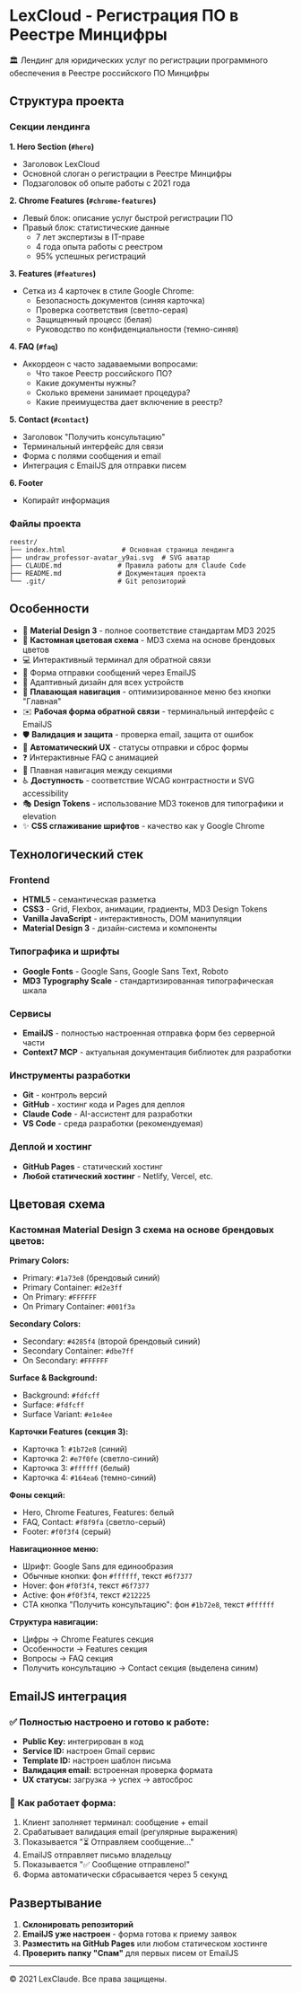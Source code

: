 # LexCloud - Регистрация ПО в Реестре Минцифры

🏛️ Лендинг для юридических услуг по регистрации программного обеспечения в Реестре российского ПО Минцифры

## Структура проекта

### Секции лендинга

**1. Hero Section (`#hero`)**
- Заголовок LexCloud
- Основной слоган о регистрации в Реестре Минцифры
- Подзаголовок об опыте работы с 2021 года

**2. Chrome Features (`#chrome-features`)**
- Левый блок: описание услуг быстрой регистрации ПО
- Правый блок: статистические данные
  - 7 лет экспертизы в IT-праве
  - 4 года опыта работы с реестром
  - 95% успешных регистраций

**3. Features (`#features`)**
- Сетка из 4 карточек в стиле Google Chrome:
  - Безопасность документов (синяя карточка)
  - Проверка соответствия (светло-серая)
  - Защищенный процесс (белая)
  - Руководство по конфиденциальности (темно-синяя)

**4. FAQ (`#faq`)**
- Аккордеон с часто задаваемыми вопросами:
  - Что такое Реестр российского ПО?
  - Какие документы нужны?
  - Сколько времени занимает процедура?
  - Какие преимущества дает включение в реестр?

**5. Contact (`#contact`)**
- Заголовок "Получить консультацию"
- Терминальный интерфейс для связи
- Форма с полями сообщения и email
- Интеграция с EmailJS для отправки писем

**6. Footer**
- Копирайт информация

### Файлы проекта

```
reestr/
├── index.html              # Основная страница лендинга
├── undraw_professor-avatar_y9ai.svg  # SVG аватар
├── CLAUDE.md              # Правила работы для Claude Code
├── README.md              # Документация проекта
└── .git/                  # Git репозиторий
```

## Особенности

- 🎨 **Material Design 3** - полное соответствие стандартам MD3 2025
- 🌈 **Кастомная цветовая схема** - MD3 схема на основе брендовых цветов
- 💻 Интерактивный терминал для обратной связи
- 📧 Форма отправки сообщений через EmailJS
- 📱 Адаптивный дизайн для всех устройств
- 🧭 **Плавающая навигация** - оптимизированное меню без кнопки "Главная"
- ✉️ **Рабочая форма обратной связи** - терминальный интерфейс с EmailJS
- 🛡️ **Валидация и защита** - проверка email, защита от ошибок
- 🔄 **Автоматический UX** - статусы отправки и сброс формы
- ❓ Интерактивные FAQ с анимацией
- 🎯 Плавная навигация между секциями
- ♿ **Доступность** - соответствие WCAG контрастности и SVG accessibility
- 🎭 **Design Tokens** - использование MD3 токенов для типографики и elevation
- ✨ **CSS сглаживание шрифтов** - качество как у Google Chrome

## Технологический стек

### Frontend
- **HTML5** - семантическая разметка
- **CSS3** - Grid, Flexbox, анимации, градиенты, MD3 Design Tokens
- **Vanilla JavaScript** - интерактивность, DOM манипуляции
- **Material Design 3** - дизайн-система и компоненты

### Типографика и шрифты
- **Google Fonts** - Google Sans, Google Sans Text, Roboto
- **MD3 Typography Scale** - стандартизированная типографическая шкала

### Сервисы
- **EmailJS** - полностью настроенная отправка форм без серверной части
- **Context7 MCP** - актуальная документация библиотек для разработки

### Инструменты разработки
- **Git** - контроль версий
- **GitHub** - хостинг кода и Pages для деплоя
- **Claude Code** - AI-ассистент для разработки
- **VS Code** - среда разработки (рекомендуемая)

### Деплой и хостинг
- **GitHub Pages** - статический хостинг
- **Любой статический хостинг** - Netlify, Vercel, etc.

## Цветовая схема

### Кастомная Material Design 3 схема на основе брендовых цветов:

**Primary Colors:**
- Primary: `#1a73e8` (брендовый синий)
- Primary Container: `#d2e3ff`
- On Primary: `#FFFFFF`
- On Primary Container: `#001f3a`

**Secondary Colors:**
- Secondary: `#4285f4` (второй брендовый синий)
- Secondary Container: `#dbe7ff`
- On Secondary: `#FFFFFF`

**Surface & Background:**
- Background: `#fdfcff`
- Surface: `#fdfcff`
- Surface Variant: `#e1e4ee`

**Карточки Features (секция 3):**
- Карточка 1: `#1b72e8` (синий)
- Карточка 2: `#e7f0fe` (светло-синий)
- Карточка 3: `#ffffff` (белый)
- Карточка 4: `#164ea6` (темно-синий)

**Фоны секций:**
- Hero, Chrome Features, Features: белый
- FAQ, Contact: `#f8f9fa` (светло-серый)
- Footer: `#f0f3f4` (серый)

**Навигационное меню:**
- Шрифт: Google Sans для единообразия
- Обычные кнопки: фон `#ffffff`, текст `#6f7377`
- Hover: фон `#f0f3f4`, текст `#6f7377`
- Active: фон `#f0f3f4`, текст `#212225`
- CTA кнопка "Получить консультацию": фон `#1b72e8`, текст `#ffffff`

**Структура навигации:**
- Цифры → Chrome Features секция
- Особенности → Features секция  
- Вопросы → FAQ секция
- Получить консультацию → Contact секция (выделена синим)

## EmailJS интеграция

### ✅ **Полностью настроено и готово к работе:**
- **Public Key:** интегрирован в код
- **Service ID:** настроен Gmail сервис
- **Template ID:** настроен шаблон письма
- **Валидация email:** встроенная проверка формата
- **UX статусы:** загрузка → успех → автосброс

### 📧 **Как работает форма:**
1. Клиент заполняет терминал: сообщение + email
2. Срабатывает валидация email (регулярные выражения)
3. Показывается "⏳ Отправляем сообщение..."
4. EmailJS отправляет письмо владельцу
5. Показывается "✅ Сообщение отправлено!"
6. Форма автоматически сбрасывается через 5 секунд

## Развертывание

1. **Склонировать репозиторий**
2. **EmailJS уже настроен** - форма готова к приему заявок
3. **Разместить на GitHub Pages** или любом статическом хостинге
4. **Проверить папку "Спам"** для первых писем от EmailJS

---

© 2021 LexClaude. Все права защищены.
